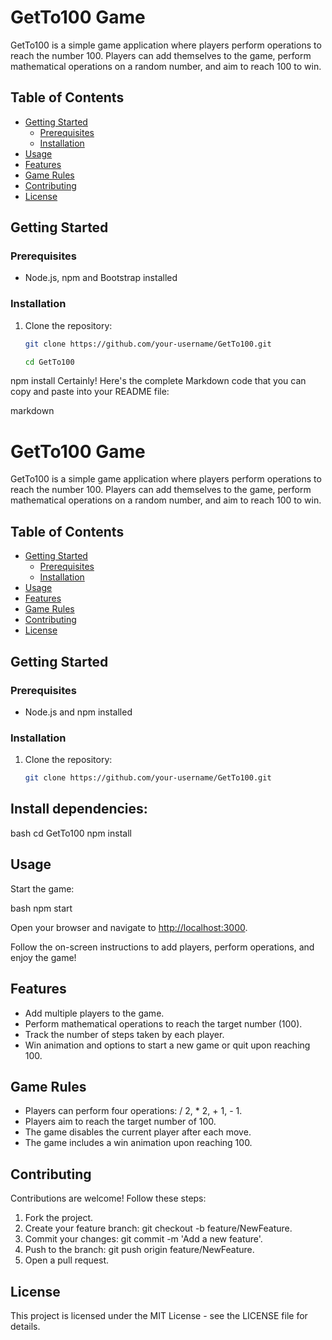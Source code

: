 # GetTo100 Game

GetTo100 is a simple game application where players perform operations to reach the number 100. Players can add themselves to the game, perform mathematical operations on a random number, and aim to reach 100 to win.

## Table of Contents

- [Getting Started](#getting-started)
  - [Prerequisites](#prerequisites)
  - [Installation](#installation)
- [Usage](#usage)
- [Features](#features)
- [Game Rules](#game-rules)
- [Contributing](#contributing)
- [License](#license)

## Getting Started

### Prerequisites

- Node.js, npm  and Bootstrap installed

### Installation

1. Clone the repository:

   ```bash
   git clone https://github.com/your-username/GetTo100.git

   cd GetTo100
npm install
Certainly! Here's the complete Markdown code that you can copy and paste into your README file:

markdown

# GetTo100 Game

GetTo100 is a simple game application where players perform operations to reach the number 100. Players can add themselves to the game, perform mathematical operations on a random number, and aim to reach 100 to win.

## Table of Contents

- [Getting Started](#getting-started)
  - [Prerequisites](#prerequisites)
  - [Installation](#installation)
- [Usage](#usage)
- [Features](#features)
- [Game Rules](#game-rules)
- [Contributing](#contributing)
- [License](#license)

## Getting Started

### Prerequisites

- Node.js and npm installed

### Installation

1. Clone the repository:

   ```bash
   git clone https://github.com/your-username/GetTo100.git

 ## Install dependencies:

bash
cd GetTo100
npm install


## Usage

Start the game:

bash
npm start


Open your browser and navigate to [http://localhost:3000](http://localhost:3000).

Follow the on-screen instructions to add players, perform operations, and enjoy the game!

## Features

- Add multiple players to the game.
- Perform mathematical operations to reach the target number (100).
- Track the number of steps taken by each player.
- Win animation and options to start a new game or quit upon reaching 100.

## Game Rules

- Players can perform four operations: / 2, * 2, + 1, - 1.
- Players aim to reach the target number of 100.
- The game disables the current player after each move.
- The game includes a win animation upon reaching 100.

## Contributing

Contributions are welcome! Follow these steps:

1. Fork the project.
2. Create your feature branch: git checkout -b feature/NewFeature.
3. Commit your changes: git commit -m 'Add a new feature'.
4. Push to the branch: git push origin feature/NewFeature.
5. Open a pull request.

## License

This project is licensed under the MIT License - see the LICENSE file for details.
